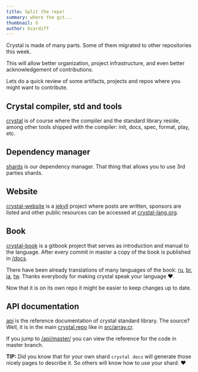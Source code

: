 ```yaml
---
title: Split the repo!
summary: where the git...
thumbnail: G
author: bcardiff
---
```


Crystal is made of many parts. Some of them migrated to other repositories this week.

This will allow better organization, project infrastructure, and even better acknowledgement of contributions.

Lets do a quick review of some artifacts, projects and repos where you might want to contribute.

## Crystal compiler, std and tools

[crystal](https://github.com/crystal-lang/crystal) is of course where the compiler and the standard library reside, among other tools shipped with the compiler: init, docs, spec, format, play, etc.

## Dependency manager

[shards](https://github.com/crystal-lang/shards) is our dependency manager. That thing that allows you to use 3rd parties shards.

## Website

[crystal-website](https://github.com/crystal-lang/crystal-website) is a [jekyll](http://jekyllrb.com) project where posts are written, sponsors are listed and other public resources can be accessed at [crystal-lang.org](http://crystal-lang.org).

## Book

[crystal-book](https://github.com/crystal-lang/crystal-book) is a gitbook project that serves as introduction and manual to the language. After every commit in master a copy of the book is published in [/docs](/docs).

There have been already translations of many languages of the book: [ru](http://ru.crystal-lang.org/docs/), [br](http://br.crystal-lang.org/docs/), [ja](http://ja.crystal-lang.org/docs/), [tw](http://tw.crystal-lang.org/docs/). Thanks everybody for making crystal speak your language ♥.

Now that it is on its own repo it might be easier to keep changes up to date.

## API documentation

[api](/api/) is the reference documentation of crystal standard library. The source? Well, it is in the main [crystal repo](https://github.com/crystal-lang/crystal) like in [src/array.cr](https://github.com/crystal-lang/crystal/blob/master/src/array.cr).

If you jump to [/api/master/](/api/master/) you can view the reference for the code in master branch.

**TIP:** Did you know that for your own shard `crystal docs` will generate those nicely pages to describe it. So others will know how to use your shard. ♥
